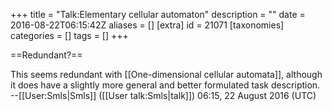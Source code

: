 +++
title = "Talk:Elementary cellular automaton"
description = ""
date = 2016-08-22T06:15:42Z
aliases = []
[extra]
id = 21071
[taxonomies]
categories = []
tags = []
+++

==Redundant?==

This seems redundant with [[One-dimensional cellular automata]], although it does have a slightly more general and better formulated task description. --[[User:Smls|Smls]] ([[User talk:Smls|talk]]) 06:15, 22 August 2016 (UTC)
